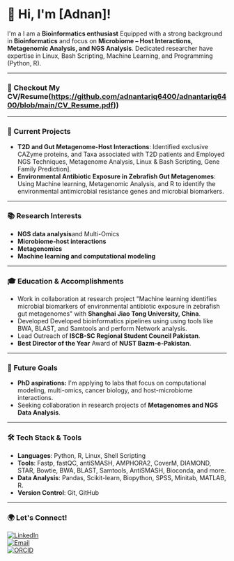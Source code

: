 # 👋 Hi, I'm [Adnan]!

I'm a I am a **Bioinformatics enthusiast** Equipped with a strong background in **Bioinformatics** and focus on **Microbiome – Host Interactions, Metagenomic Analysis, and NGS Analysis**. Dedicated researcher have expertise in Linux, Bash Scripting, Machine Learning, and Programming (Python, R).

---

### 📄 Checkout My CV/Resume(https://github.com/adnantariq6400/adnantariq6400/blob/main/CV_Resume.pdf))

---

### 🔬 Current Projects
- **T2D and Gut Metagenome-Host Interactions**: Identified exclusive CAZyme proteins, and Taxa associated with T2D patients and Employed NGS Techniques, Metagenome Analysis, Linux & Bash Scripting, Gene Family Prediction].
- **Environmental Antibiotic Exposure in Zebrafish Gut Metagenomes**: Using Machine learning, Metagenomic Analysis, and R to identify the environmental antimicrobial resistance genes and microbial biomarkers.

---

### 📚 Research Interests
- **NGS data analysis**and Multi-Omics
- **Microbiome-host interactions**
- **Metagenomics**
- **Machine learning and computational modeling**

---

### 🎓 Education & Accomplishments
- Work in collaboration at research project "Machine learning identifies microbial biomarkers of environmental antibiotic exposure in zebrafish gut metagenomes" with **Shanghai Jiao Tong University, China**.
- Developed Developed bioinformatics pipelines using using tools like BWA, BLAST, and Samtools and perform Network analysis.
- Lead Outreach of **ISCB-SC Regional Student Council Pakistan**.
- **Best Director of the Year** Award of **NUST Bazm-e-Pakistan**.

---

### 🌱 Future Goals
- **PhD aspirations:** I'm applying to labs that focus on computational modeling, multi-omics, cancer biology, and host-microbiome interactions.
- Seeking collaboration in research projects of **Metagenomes and NGS Data Analysis**.

---

### 🛠️ Tech Stack & Tools
- **Languages**: Python, R, Linux, Shell Scripting
- **Tools**: Fastp, fastQC, antiSMASH, AMPHORA2, CoverM, DIAMOND, STAR, Bowtie, BWA, BLAST, Samtools, AntiSMASH, Bioconda, and more.
- **Data Analysis**: Pandas, Scikit-learn, Biopython, SPSS, Minitab, MATLAB, R.
- **Version Control**: Git, GitHub

---

### 🌍 Let's Connect!
[![LinkedIn](https://img.shields.io/badge/LinkedIn-Profile-blue?logo=linkedin)](www.linkedin.com/in/adnan-tariq-9487a1169)  
[![Email](https://img.shields.io/badge/Email-Contact-red?logo=gmail)](mailto:adnantariq2525@gmail.com)  
[![ORCID](https://img.shields.io/badge/ORCID-Profile-brightgreen?logo=orcid)](https://orcid.org/0009-0008-8499-8803)
